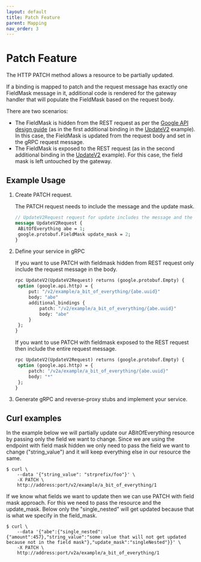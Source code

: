 ```yaml
---
layout: default
title: Patch Feature
parent: Mapping
nav_order: 3
---
```


# Patch Feature

The HTTP PATCH method allows a resource to be partially updated.

If a binding is mapped to patch and the request message has exactly one
FieldMask message in it, additional code is rendered for the gateway
handler that will populate the FieldMask based on the request body.

There are two scenarios:

- The FieldMask is hidden from the REST request as per the
  [Google API design guide](https://cloud.google.com/apis/design/standard_methods#update)
  (as in the first additional binding in the
  [UpdateV2](https://github.com/grpc-ecosystem/grpc-gateway/blob/master/examples/internal/proto/examplepb/a_bit_of_everything.proto#L366)
  example).
  In this case, the FieldMask is updated from the request body and
  set in the gRPC request message.
- The FieldMask is exposed to the REST request (as in the second
  additional binding in the
  [UpdateV2](https://github.com/grpc-ecosystem/grpc-gateway/blob/master/examples/internal/proto/examplepb/a_bit_of_everything.proto#L370)
  example).
  For this case, the field mask is left untouched by the gateway.

## Example Usage

1. Create PATCH request.

   The PATCH request needs to include the message and the update mask.

   ```protobuf
   // UpdateV2Request request for update includes the message and the update mask
   message UpdateV2Request {
   	ABitOfEverything abe = 1;
   	google.protobuf.FieldMask update_mask = 2;
   }
   ```

2. Define your service in gRPC

   If you want to use PATCH with fieldmask hidden from REST request only include the request message in the body.

   ```protobuf
   rpc UpdateV2(UpdateV2Request) returns (google.protobuf.Empty) {
   	option (google.api.http) = {
   		put: "/v2/example/a_bit_of_everything/{abe.uuid}"
   		body: "abe"
   		additional_bindings {
   			patch: "/v2/example/a_bit_of_everything/{abe.uuid}"
   			body: "abe"
   		}
   	};
   }
   ```

   If you want to use PATCH with fieldmask exposed to the REST request then include the entire request message.

   ```protobuf
   rpc UpdateV2(UpdateV2Request) returns (google.protobuf.Empty) {
   	option (google.api.http) = {
   		patch: "/v2a/example/a_bit_of_everything/{abe.uuid}"
   		body: "*"
   	};
   }
   ```

3. Generate gRPC and reverse-proxy stubs and implement your service.

## Curl examples

In the example below we will partially update our ABitOfEverything
resource by passing only the field we want to change. Since we are
using the endpoint with field mask hidden we only need to pass the
field we want to change ("string_value") and it will keep everything
else in our resource the same.

```shell
$ curl \
	--data '{"string_value": "strprefix/foo"}' \
	-X PATCH \
	http://address:port/v2/example/a_bit_of_everything/1
```

If we know what fields we want to update then we can use PATCH with
field mask approach. For this we need to pass the resource and the
update_mask. Below only the "single_nested" will get updated because
that is what we specify in the field_mask.

```shell
$ curl \
	--data '{"abe":{"single_nested":{"amount":457},"string_value":"some value that will not get updated because not in the field mask"},"update_mask":"singleNested"}}' \
	-X PATCH \
	http://address:port/v2a/example/a_bit_of_everything/1
```
